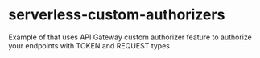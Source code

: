 # serverless-custom-authorizers
Example of that uses API Gateway custom authorizer feature to authorize your endpoints with TOKEN and REQUEST types
